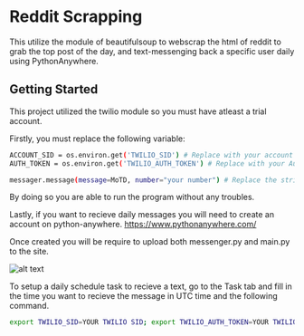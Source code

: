 # Reddit Scrapping
This utilize the module of beautifulsoup to webscrap the html of reddit to grab the top post of the day, and text-messenging back a specific user daily using PythonAnywhere.

## Getting Started
This project utilized the twilio module so you must have atleast a trial account.

Firstly, you must replace the following variable:
```bash
ACCOUNT_SID = os.environ.get('TWILIO_SID') # Replace with your account ID
AUTH_TOKEN = os.environ.get('TWILIO_AUTH_TOKEN') # Replace with your Auth token
```

```bash
messager.message(message=MoTD, number="your number") # Replace the string of Your number with a reciever phonenumber
```
By doing so you are able to run the program without any troubles.

Lastly, if you want to recieve daily messages you will need to create an account on python-anywhere.
https://www.pythonanywhere.com/

Once created you will be require to upload both messenger.py and main.py to the site.

![alt text](https://cdn.discordapp.com/attachments/237942075335639040/840648135911014410/unknown.png)

To setup a daily schedule task to recieve a text, go to the Task tab and fill in the time you want to recieve the message in UTC time and the following command.
```bash
export TWILIO_SID=YOUR TWILIO SID; export TWILIO_AUTH_TOKEN=YOUR TWILIO AUTH TOKEN;python3 main.py
```
